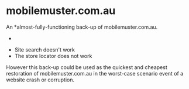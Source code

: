 # mobilemuster.com.au

An *almost-fully-functioning back-up of mobilemuster.com.au.

*
- Site search doesn't work
- The store locator does not work

However this back-up could be used as the quickest and cheapest restoration of mobilemuster.com.au in the worst-case scenario event of a website crash or corruption.
